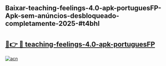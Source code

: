 ## Baixar-teaching-feelings-4.0-apk-portuguesFP-Apk-sem-anúncios-desbloqueado-completamente-2025-#t4bhl

# <h2><a href="https://ainizakaria.my?title=teaching-feelings-4.0-apk-portuguesFP&ref=20M">🔗👉 🔴 teaching-feelings-4.0-apk-portuguesFP</a></h2>

[![acn](https://github.com/user-attachments/assets/0f9c940e-d8b0-45ae-aac7-cd30a18b3e1c)](https://ainizakaria.my?title=teaching-feelings-4.0-apk-portuguesFP&ref=20M)

